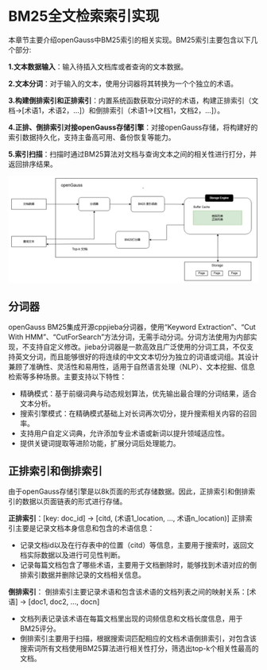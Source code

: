 # BM25全文检索索引实现
本章节主要介绍openGauss中BM25索引的相关实现。BM25索引主要包含以下几个部分:

**1.文本数据输入**：输入待插入文档库或者查询的文本数据。

**2.文本分词**：对于输入的文本，使用分词器将其转换为一个个独立的术语。

**3.构建倒排索引和正排索引**：内置系统函数获取分词好的术语，构建正排索引（文档->[术语1，术语2，...]）和倒排索引（术语1->[文档1，文档2，...]）。

**4.正排、倒排索引对接openGauss存储引擎**：对接openGauss存储，将构建好的索引数据持久化，支持主备高可用、备份恢复等能力。

**5.索引扫描**：扫描时通过BM25算法对文档与查询文本之间的相关性进行打分，并返回排序结果。

![](figures/BM25索引流程图.png)

## 分词器
openGauss BM25集成开源cppjieba分词器，使用“Keyword Extraction”、“Cut With HMM”、“CutForSearch”方法分词，无需手动分词。分词方法使用为内部实现，不支持自定义修改。jieba分词器是一款高效且广泛使用的分词工具，不仅支持英文分词，而且能够很好的将连续的中文文本切分为独立的词语或词组。其设计兼顾了准确性、灵活性和易用性，适用于自然语言处理（NLP）、文本挖掘、信息检索等多种场景。主要支持以下特性：
- 精确模式：基于前缀词典与动态规划算法，优先输出最合理的分词结果，适合文本分析。
- 搜索引擎模式：在精确模式基础上对长词再次切分，提升搜索相关内容的召回率。
- 支持用户自定义词典，允许添加专业术语或新词以提升领域适应性。
- 提供关键词提取等进阶功能，扩展分词后处理能力。

## 正排索引和倒排索引
由于openGauss存储引擎是以8k页面的形式存储数据。因此，正排索引和倒排索引的数据以页面链表的形式进行存储。

**正排索引**：[key: doc_id] -> [citd, (术语1_location, ..., 术语n_location)]
正排索引主要是记录文档本身信息和包含的术语信息：
- 记录文档id以及在行存表中的位置（citd）等信息，主要用于搜索时，返回文档实际数据以及进行可见性判断。
- 记录每篇文档包含了哪些术语，主要用于文档删除时，能够找到术语对应的倒排索引数据并删除记录的文档相关信息。

**倒排索引**：
倒排索引主要记录术语和包含该术语的文档列表之间的映射关系：[术语] -> [doc1, doc2, ..., docn]
- 文档列表记录该术语在每篇文档里出现的词频信息和文档长度信息，用于BM25评分。
- 倒排索引主要用于扫描，根据搜索词匹配相应的文档术语倒排索引，对包含该搜索词所有文档使用BM25算法进行相关性打分，筛选出top-k个相关性最高的文档。
